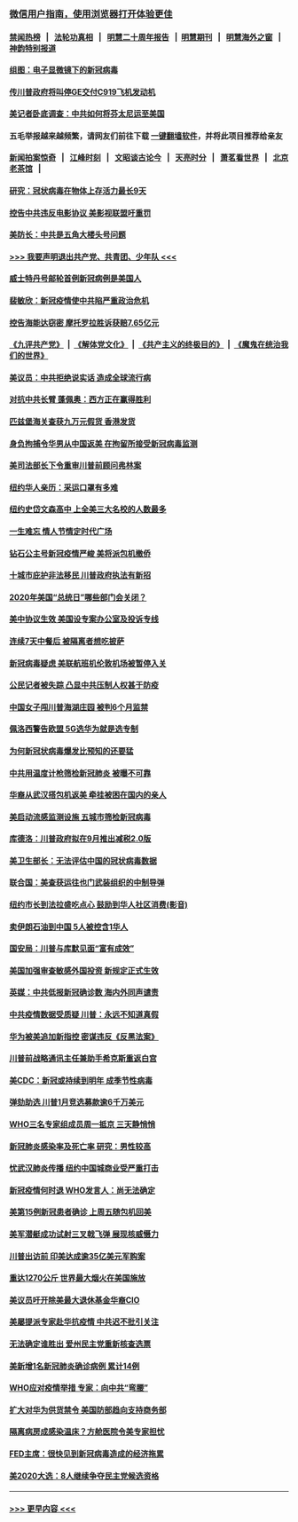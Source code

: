 ### [微信用户指南，使用浏览器打开体验更佳](https://github.com/gfw-breaker/banned-news1/blob/master/indexes/wechat-guide.md?t=0)
#### [禁闻热榜](热点新闻.md?t=0)  &nbsp;&nbsp;|&nbsp;&nbsp; [法轮功真相](https://github.com/gfw-breaker/truth/blob/master/README.md?t=0) &nbsp;&nbsp;|&nbsp;&nbsp; [明慧二十周年报告](https://github.com/gfw-breaker/mh-reports/blob/master/README.md?t=0) &nbsp;&nbsp;|&nbsp;&nbsp;[明慧期刊](https://github.com/gfw-breaker/mh-qikan) &nbsp;&nbsp;|&nbsp;&nbsp; [明慧海外之窗](https://github.com/gfw-breaker/mh-news/blob/master/README.md?t=0) &nbsp;&nbsp;|&nbsp;&nbsp; [神韵特别报道](https://github.com/gfw-breaker/mh-news/blob/master/shenyun.md?t=0)
#### [组图：电子显微镜下的新冠病毒](../pages/nsc412/n11872057.md?t=02161333) 
#### [传川普政府将叫停GE交付C919飞机发动机](../pages/nsc412/n11871600.md?t=02161333) 
#### [美记者卧底调查：中共如何将芬太尼运至美国](../pages/nsc412/n11871821.md?t=02161333) 
#### 五毛举报越来越频繁，请网友们前往下载 [一键翻墙软件](https://github.com/gfw-breaker/ssr-accounts)，并将此项目推荐给亲友
#### [新闻拍案惊奇](https://github.com/gfw-breaker/banned-news1/blob/master/pages/link4.md) &nbsp;&nbsp;|&nbsp;&nbsp; [江峰时刻](https://github.com/gfw-breaker/banned-news1/blob/master/pages/link4.md) &nbsp;&nbsp;|&nbsp;&nbsp; [文昭谈古论今](https://github.com/gfw-breaker/banned-news1/blob/master/pages/link4.md) &nbsp;&nbsp;|&nbsp;&nbsp; [天亮时分](https://github.com/gfw-breaker/banned-news1/blob/master/pages/link4.md) &nbsp;&nbsp;|&nbsp;&nbsp; [萧茗看世界](https://github.com/gfw-breaker/banned-news1/blob/master/pages/link4.md) &nbsp;&nbsp;|&nbsp;&nbsp; [北京老茶馆](https://github.com/gfw-breaker/banned-news1/blob/master/pages/link4.md) &nbsp;&nbsp;|&nbsp;&nbsp; 
#### [研究：冠状病毒在物体上存活力最长9天](../pages/nsc412/n11871871.md?t=02161333) 
#### [控告中共违反电影协议 美影视联盟吁重罚](../pages/nsc412/n11871820.md?t=02161333) 
#### [美防长：中共是五角大楼头号问题](../pages/nsc412/n11871768.md?t=02161333) 
#### [>>> 我要声明退出共产党、共青团、少年队 <<<](https://github.com/begood0513/goodnews/blob/master/quit/letter.md) 
#### [威士特丹号邮轮首例新冠病例是美国人](../pages/nsc412/n11871731.md?t=02161333) 
#### [裴敏欣：新冠疫情使中共陷严重政治危机](../pages/nsc412/n11871514.md?t=02161333) 
#### [控告海能达窃密 摩托罗拉胜诉获赔7.65亿元](../pages/nsc412/n11871594.md?t=02161333) 
#### [《九评共产党》](https://github.com/begood0513/9ping.md/blob/master/README.md) &nbsp;|&nbsp; [《解体党文化》](../../../../jtdwh.md/blob/master/README.md)  &nbsp;|&nbsp; [《共产主义的终极目的》](../../../../gczydzjmd.md/blob/master/README.md) &nbsp;|&nbsp; [《魔鬼在统治我们的世界》](../../../../mgztzwmdsj.md/blob/master/README.md) 
#### [美议员：中共拒绝说实话 造成全球流行病](../pages/nsc412/n11871582.md?t=02161333) 
#### [对抗中共长臂 蓬佩奥：西方正在赢得胜利](../pages/nsc412/n11871500.md?t=02161333) 
#### [匹兹堡海关查获九万元假货 香港发货](../pages/nsc412/n11870716.md?t=02161333) 
#### [身负拘捕令华男从中国返美  在拘留所接受新冠病毒监测](../pages/nsc412/n11870710.md?t=02161333) 
#### [美司法部长下令重审川普前顾问弗林案](../pages/nsc412/n11870258.md?t=02161333) 
#### [纽约华人亲历：采运口罩有多难](../pages/nsc412/n11870531.md?t=02161333) 
#### [纽约史岱文森高中  上全美三大名校的人数最多](../pages/nsc412/n11870557.md?t=02161333) 
#### [一生难忘 情人节情定时代广场](../pages/nsc412/n11870536.md?t=02161333) 
#### [钻石公主号新冠疫情严峻 美将派包机撤侨](../pages/nsc412/n11870505.md?t=02161333) 
#### [十城市庇护非法移民 川普政府执法有新招](../pages/nsc412/n11870410.md?t=02161333) 
#### [2020年美国“总统日”哪些部门会关闭？](../pages/nsc412/n11870148.md?t=02161333) 
#### [美中协议生效 美国设专案办公室及投诉专线](../pages/nsc412/n11870266.md?t=02161333) 
#### [连续7天中餐后 被隔离者想吃披萨](../pages/nsc412/n11870243.md?t=02161333) 
#### [新冠病毒疑虑 美联航班机伦敦机场被暂停入关](../pages/nsc412/n11870015.md?t=02161333) 
#### [公民记者被失踪 凸显中共压制人权甚于防疫](../pages/nsc412/n11870042.md?t=02161333) 
#### [中国女子闯川普海湖庄园 被判6个月监禁](../pages/nsc412/n11869919.md?t=02161333) 
#### [佩洛西警告欧盟 5G选华为就是选专制](../pages/nsc412/n11869898.md?t=02161333) 
#### [为何新冠状病毒爆发比预知的还要猛](../pages/nsc412/n11869828.md?t=02161333) 
#### [中共用温度计枪筛检新冠肺炎 被曝不可靠](../pages/nsc412/n11869707.md?t=02161333) 
#### [华裔从武汉搭包机返美 牵挂被困在国内的亲人](../pages/nsc412/n11869711.md?t=02161333) 
#### [美启动流感监测设施 五城市筛检新冠病毒](../pages/nsc412/n11869689.md?t=02161333) 
#### [库德洛：川普政府拟在9月推出减税2.0版](../pages/nsc412/n11869627.md?t=02161333) 
#### [美卫生部长：无法评估中国的冠状病毒数据](../pages/nsc412/n11869301.md?t=02161333) 
#### [联合国：美查获运往也门武装组织的中制导弹](../pages/nsc412/n11868677.md?t=02161333) 
#### [纽约市长到法拉盛吃点心  鼓励到华人社区消费(影音)](../pages/nsc412/n11868197.md?t=02161333) 
#### [卖伊朗石油到中国  5人被控含1华人](../pages/nsc412/n11867988.md?t=02161333) 
#### [国安局：川普与库默见面“富有成效”](../pages/nsc412/n11867976.md?t=02161333) 
#### [美国加强审查敏感外国投资 新规定正式生效](../pages/nsc412/n11868041.md?t=02161333) 
#### [英媒：中共低报新冠确诊数 海内外同声谴责](../pages/nsc412/n11867421.md?t=02161333) 
#### [中共疫情数据受质疑 川普：永远不知道真假](../pages/nsc412/n11867195.md?t=02161333) 
#### [华为被美追加新指控 密谋违反《反黑法案》](../pages/nsc412/n11867191.md?t=02161333) 
#### [川普前战略通讯主任兼助手希克斯重返白宫](../pages/nsc412/n11867104.md?t=02161333) 
#### [美CDC：新冠或持续到明年 成季节性病毒](../pages/nsc412/n11867279.md?t=02161333) 
#### [弹劾助选 川普1月竞选募款逾6千万美元](../pages/nsc412/n11866950.md?t=02161333) 
#### [WHO三名专家组成员周一抵京 三天静悄悄](../pages/nsc412/n11866947.md?t=02161333) 
#### [新冠肺炎感染率及死亡率 研究：男性较高](../pages/nsc412/n11866956.md?t=02161333) 
#### [忧武汉肺炎传播 纽约中国城商业受严重打击](../pages/nsc412/n11866902.md?t=02161333) 
#### [新冠疫情何时退 WHO发言人：尚无法确定](../pages/nsc412/n11866864.md?t=02161333) 
#### [美第15例新冠患者确诊 上周五随包机回美](../pages/nsc412/n11866852.md?t=02161333) 
#### [美军潜艇成功试射三叉戟飞弹 展现核威慑力](../pages/nsc412/n11866046.md?t=02161333) 
#### [川普出访前 印美达成逾35亿美元军购案](../pages/nsc412/n11865444.md?t=02161333) 
#### [重达1270公斤 世界最大烟火在美国施放](../pages/nsc412/n11865198.md?t=02161333) 
#### [美议员吁开除美最大退休基金华裔CIO](../pages/nsc412/n11865230.md?t=02161333) 
#### [美屡提派专家赴华抗疫情 中共迟不批引关注](../pages/nsc412/n11864719.md?t=02161333) 
#### [无法确定谁胜出 爱州民主党重新核查选票](../pages/nsc412/n11864830.md?t=02161333) 
#### [美新增1名新冠肺炎确诊病例 累计14例](../pages/nsc412/n11864893.md?t=02161333) 
#### [WHO应对疫情举措 专家：向中共“弯腰”](../pages/nsc412/n11864727.md?t=02161333) 
#### [扩大对华为供货禁令 美国防部趋向支持商务部](../pages/nsc412/n11864773.md?t=02161333) 
#### [隔离病房成感染温床？方舱医院令美专家担忧](../pages/nsc412/n11864575.md?t=02161333) 
#### [FED主席：很快见到新冠病毒造成的经济拖累](../pages/nsc412/n11864507.md?t=02161333) 
#### [美2020大选：8人继续争夺民主党候选资格](../pages/nsc412/n11864327.md?t=02161333) 

----
#### [ >>> 更早内容 <<< ](../indexes/nsc412-earlier.md)
